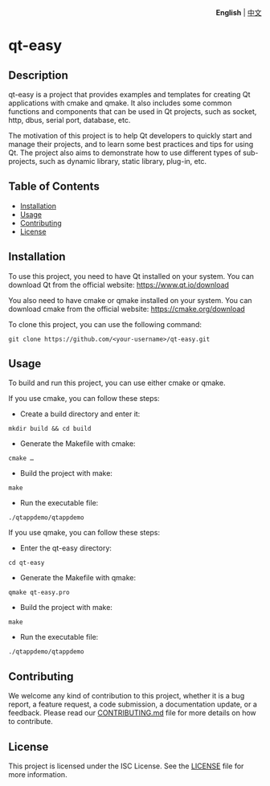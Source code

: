 <p align="right">
  <b>English</b> | <a href="./README_zh.md">中文</a>
</p>

# qt-easy

## Description

qt-easy is a project that provides examples and templates for creating Qt applications with cmake and qmake. It also includes some common functions and components that can be used in Qt projects, such as socket, http, dbus, serial port, database, etc.

The motivation of this project is to help Qt developers to quickly start and manage their projects, and to learn some best practices and tips for using Qt. The project also aims to demonstrate how to use different types of sub-projects, such as dynamic library, static library, plug-in, etc.

## Table of Contents

- [Installation](#installation)
- [Usage](#usage)
- [Contributing](#contributing)
- [License](#license)

## Installation

To use this project, you need to have Qt installed on your system. You can download Qt from the official website: https://www.qt.io/download

You also need to have cmake or qmake installed on your system. You can download cmake from the official website: https://cmake.org/download

To clone this project, you can use the following command:
````
git clone https://github.com/<your-username>/qt-easy.git
````

## Usage

To build and run this project, you can use either cmake or qmake.

If you use cmake, you can follow these steps:

- Create a build directory and enter it:
````
mkdir build && cd build
````

- Generate the Makefile with cmake:
````
cmake …
````

- Build the project with make:
````
make
````

- Run the executable file:
````
./qtappdemo/qtappdemo
````

If you use qmake, you can follow these steps:

- Enter the qt-easy directory:
````
cd qt-easy
````

- Generate the Makefile with qmake:
````
qmake qt-easy.pro
````

- Build the project with make:
````
make
````

- Run the executable file:
````
./qtappdemo/qtappdemo
````

## Contributing

We welcome any kind of contribution to this project, whether it is a bug report, a feature request, a code submission, a documentation update, or a feedback. Please read our [CONTRIBUTING.md](CONTRIBUTING.md) file for more details on how to contribute.

## License

This project is licensed under the ISC License. See the [LICENSE](LICENSE) file for more information.

